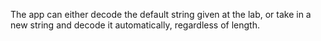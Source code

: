The app can either decode the default string given at the lab, or take in a new string and decode it automatically, regardless of length.
